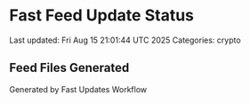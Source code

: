 # Fast Feed Update Status
Last updated: Fri Aug 15 21:01:44 UTC 2025
Categories: crypto

## Feed Files Generated

Generated by Fast Updates Workflow
